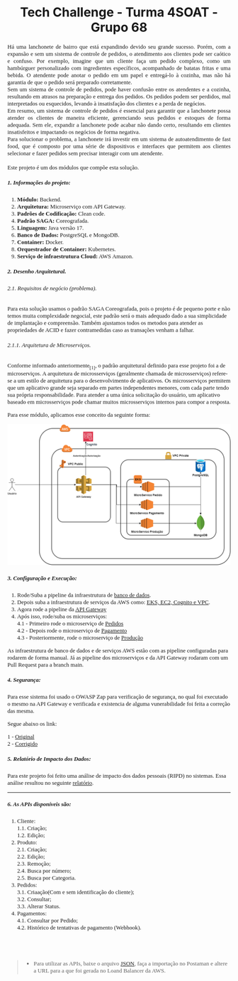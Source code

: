 <h1 align="center">Tech Challenge - Turma 4SOAT - Grupo 68</h1>

<span style="font-family:Times New Roman; font-size:13px;">

<div align="justify">
Há uma lanchonete de bairro que está expandindo devido seu grande sucesso. Porém, com a expansão e sem um sistema de controle de pedidos, o atendimento aos clientes pode ser caótico e confuso. Por exemplo, imagine que um cliente faça um pedido complexo, como um hambúrguer personalizado com ingredientes específicos, acompanhado de batatas fritas e uma bebida. O atendente pode anotar o pedido em um papel e entregá-lo à cozinha, mas não há garantia de que o pedido será preparado corretamente.<br/>
Sem um sistema de controle de pedidos, pode haver confusão entre os atendentes e a cozinha, resultando em atrasos na preparação e entrega dos pedidos. Os pedidos podem ser perdidos, mal interpretados ou esquecidos, levando à insatisfação dos clientes e a perda de negócios.<br/>
Em resumo, um sistema de controle de pedidos é essencial para garantir que a lanchonete possa atender os clientes de maneira eficiente, gerenciando seus pedidos e estoques de forma adequada. Sem ele, expandir a lanchonete pode acabar não dando certo, resultando em clientes insatisfeitos e impactando os negócios de forma negativa.<br/>
Para solucionar o problema, a lanchonete irá investir em um sistema de autoatendimento de fast food, que é composto por uma série de dispositivos e interfaces que permitem aos clientes selecionar e fazer pedidos sem precisar interagir com um atendente.<br/><br/>
Este projeto é um dos módulos que compõe esta solução.
</div>


##### 1. Informações do projeto:

1. **Módulo:** Backend.
1. **Arquitetura:** Microserviço com API Gateway.
1. **Padrões de Codificação:** Clean code.
1. **Padrão SAGA:** Coreografada.
2. **Linguagem:** Java versão 17.
1. **Banco de Dados:** PostgreSQL e MongoDB.
1. **Container:** Docker.
1. **Orquestrador de Container:** Kubernetes.
1. **Serviço de infraestrutura Cloud:** AWS Amazon.
##### 2. Desenho Arquitetural.

###### 2.1. Requisitos de negócio (problema).

Para esta solução usamos o padrão SAGA Coreografada, pois o projeto é de pequeno porte e não temos muita complexidade negocial, este padrão será o mais adequado dado a sua simplicidade de implantação e compreensão. Também ajustamos todos os metodos para atender as propriedades de ACID e fazer contramedidas caso as transações venham a falhar.

###### 2.1.1. Arquitetura de Microserviços.
Conforme informado anteriormente<sub>[1]</sub>, o padrão arquitetural definido para esse projeto foi a de microserviços. A arquitetura de microsserviços (geralmente chamada de microsserviços) refere-se a um estilo de arquitetura para o desenvolvimento de aplicativos. Os microsserviços permitem que um aplicativo grande seja separado em partes independentes menores, com cada parte tendo sua própria responsabilidade. Para atender a uma única solicitação do usuário, um aplicativo baseado em microsserviços pode chamar muitos microsserviços internos para compor a resposta.

Para esse módulo, aplicamos esse conceito da seguinte forma:

![Arquitetura de Microserviços!](microservicos.png "Arquitetura de Microserviços")


##### 3. Configuração e Execução:

1. Rode/Suba a pipeline da infraestrutura de [banco de dados](https://github.com/gleniomontovani/tech-challenge-pos-tech-postgres-terraform/actions/workflows/deploy_infraestrutura.yml).
1. Depois suba a infraestrutura de serviços da AWS como: [EKS, EC2, Cognito e VPC](https://github.com/gleniomontovani/tech-challenge-pos-tech-infraestrutura-terraform/actions/workflows/create_infra_api.yml).
1. Agora rode a pipeline da [API Gateway](https://github.com/gleniomontovani/tech-challenge-api-gateway/actions/workflows/deploy_aplication.yml)
1. Após isso, rode/suba os microserviços: <br>
   4.1 - Primeiro rode o microserviço de [Pedidos](https://github.com/gleniomontovani/POSTECH_SOAT_T4_GP68/actions/workflows/pedido.yml) <br>
   4.2 - Depois rode o microserviço  de [Pagamento](https://github.com/gleniomontovani/POSTECH_SOAT_T4_GP68/actions/workflows/pagamento.yml) <br>
   4.3 - Posteriormente, rode o microserviço de [Produção](https://github.com/gleniomontovani/POSTECH_SOAT_T4_GP68/actions/workflows/producao.yml) <br>

As infraestrutura de banco de dados e de serviços AWS estão com as pipeline configuradas para rodarem de forma manual. Já as pipeline dos microserviços e da API Gateway rodaram com um Pull Request para a branch main.

##### 4. Segurança:
Para esse sistema foi usado o OWASP Zap para verificação de segurança, no qual foi executado o mesmo na API Gateway e verificada e existencia de alguma vunerabilidade foi feita a correção das mesma.

Segue abaixo os link:

1 - [Original](https://gleniomontovani.github.io/tech-challenge-api-gateway/original.html) <br/>
2 - [Corrigido](https://gleniomontovani.github.io/tech-challenge-api-gateway/corrigido.html) <br/>

##### 5. Relatório de Impacto dos Dados:

Para este projeto foi feito uma análise de impacto dos dados pessoais (RIPD) no sistemas. Essa análise resultou no seguinte [relatório](https://github.com/gleniomontovani/POSTECH_SOAT_T4_GP68/blob/main/RIPD.docx).

---
##### 6. As APIs disponíveis são: &nbsp;

1. Cliente:   
   1.1. Criação;    
   1.2. Edição;
1. Produto:   
   2.1. Criação;   
   2.2. Edição;  
   2.3. Remoção;   
   2.4. Busca por número;   
   2.5. Busca por Categoria.
1. Pedidos: <br>
   3.1. Criaação(Com e sem identificação do cliente); <br>
   3.2. Consultar; <br>
   3.3. Alterar Status.
1. Pagamentos:   
   4.1. Consultar por Pedido; <br>
   4.2. Histórico de tentativas de pagamento (Webhook).

&nbsp;
---

> * Para utilizar as APIs, baixe o arquivo [JSON](https://github.com/gleniomontovani/tech-challenge-api-gateway/blob/main/Tech-challenge.postman_collection.json), faça a importação no Postaman e altere a URL para a que foi gerada no Loand Balancer da AWS.
